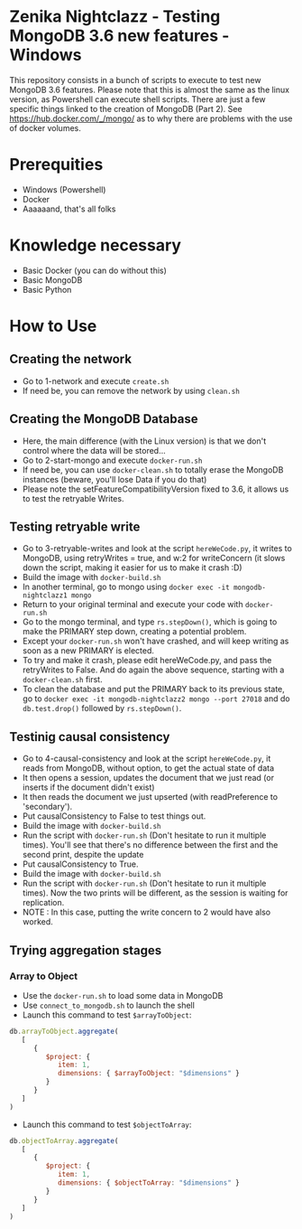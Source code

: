 # Zenika Nightclazz - Testing MongoDB 3.6 new features - Windows

This repository consists in a bunch of scripts to execute to test new MongoDB 3.6 features.
Please note that this is almost the same as the linux version, as Powershell can execute shell scripts.
There are just a few specific things linked to the creation of MongoDB (Part 2).
See https://hub.docker.com/_/mongo/ as to why there are problems with the use of docker volumes.

# Prerequities

 * Windows (Powershell)
 * Docker
 * Aaaaaand, that's all folks

# Knowledge necessary

 * Basic Docker (you can do without this)
 * Basic MongoDB
 * Basic Python

# How to Use

## Creating the network

 * Go to 1-network and execute `create.sh`
 * If need be, you can remove the network by using `clean.sh`

## Creating the MongoDB Database

 * Here, the main difference (with the Linux version) is that we don't control where the data will be stored...
 * Go to 2-start-mongo and execute `docker-run.sh`
 * If need be, you can use `docker-clean.sh` to totally erase the MongoDB instances (beware, you'll lose Data if you do that)
 * Please note the setFeatureCompatibilityVersion fixed to 3.6, it allows us to test the retryable Writes.

## Testing retryable write

 * Go to 3-retryable-writes and look at the script `hereWeCode.py`, it writes to MongoDB, using retryWrites = true, and w:2 for writeConcern (it slows down the script, making it easier for us to make it crash :D)
 * Build the image with `docker-build.sh`
 * In another terminal, go to mongo using `docker exec -it mongodb-nightclazz1 mongo`
 * Return to your original terminal and execute your code with `docker-run.sh`
 * Go to the mongo terminal, and type `rs.stepDown()`, which is going to make the PRIMARY step down, creating a potential problem.
 * Except your `docker-run.sh` won't have crashed, and will keep writing as soon as a new PRIMARY is elected.
 * To try and make it crash, please edit hereWeCode.py, and pass the retryWrites to False. And do again the above sequence, starting with a `docker-clean.sh` first.
 * To clean the database and put the PRIMARY back to its previous state, go to `docker exec -it mongodb-nightclazz2 mongo --port 27018` and do `db.test.drop()` followed by `rs.stepDown()`.

## Testinig causal consistency

 * Go to 4-causal-consistency and look at the script `hereWeCode.py`, it reads from MongoDB, without option, to get the actual state of data
 * It then opens a session, updates the document that we just read (or inserts if the document didn't exist)
 * It then reads the document we just upserted (with readPreference to 'secondary').
 * Put causalConsistency to False to test things out.
 * Build the image with `docker-build.sh`
 * Run the script with `docker-run.sh` (Don't hesitate to run it multiple times). You'll see that there's no difference between the first and the second print, despite the update
 * Put causalConsistency to True.
 * Build the image with `docker-build.sh`
 * Run the script with `docker-run.sh` (Don't hesitate to run it multiple times). Now the two prints will be different, as the session is waiting for replication. 
 * NOTE : In this case, putting the write concern to 2 would have also worked.

## Trying aggregation stages

### Array to Object
 * Use the `docker-run.sh` to load some data in MongoDB
 * Use `connect_to_mongodb.sh` to launch the shell
 * Launch this command to test `$arrayToObject`:
```javascript
db.arrayToObject.aggregate(
   [
      {
         $project: {
            item: 1,
            dimensions: { $arrayToObject: "$dimensions" }
         }
      }
   ]
)
```
 * Launch this command to test `$objectToArray`:
```javascript
db.objectToArray.aggregate(
   [
      {
         $project: {
            item: 1,
            dimensions: { $objectToArray: "$dimensions" }
         }
      }
   ]
)
```

